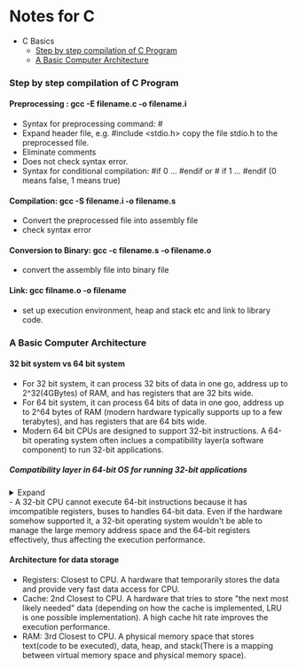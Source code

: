 # Notes for C

* C Basics
    * [Step by step compilation of C Program ](#step-by-step-compilation-of-c-program)
    * [A Basic Computer Architecture ](#a-basic-computer-architecture)

### Step by step compilation of C Program

#### Preprocessing : gcc -E filename.c -o filename.i
- Syntax for preprocessing command: #
- Expand header file, e.g. #include <stdio.h> copy the file stdio.h to the preprocessed file.
- Eliminate comments
- Does not check syntax error.
- Syntax for conditional compilation: #if 0 ... #endif or # if 1 ... #endif (0 means false, 1 means true)

#### Compilation: gcc -S filename.i -o filename.s
- Convert the preprocessed file into assembly file
- check syntax error

#### Conversion to Binary: gcc -c filename.s -o filename.o
- convert the assembly file into binary file

#### Link: gcc filname.o -o filename
- set up execution environment, heap and stack etc and link to library code.

### A Basic Computer Architecture

#### 32 bit system vs 64 bit system
- For 32 bit system, it can process 32 bits of data in one go, address up to 2^32(4GBytes) of RAM, and has registers that are 32 bits wide.
- For 64 bit system, it can process 64 bits of data in one goo, address up to 2^64 bytes of RAM (modern hardware typically supports up to a few terabytes), and has registers that are 64 bits wide.
- Modern 64 bit CPUs are designed to support 32-bit instructions. A 64-bit operating system often inclues a compatibility layer(a software component) to run 32-bit applications.
##### Compatibility layer in 64-bit OS for running 32-bit applications
<details>
<summary>Expand</summary>
* Separate subsystem for 32-bit applications:
- On linux, this is often achieved through multiarch support, where libraries and runtime environments for both 32-bit and 64-bit applications are installed side by side. When a 32-bit application runs, the 32-bit versions of system libraries are loaded.

* Redirection of system calls:
- When a 32-bit application makes a system call, the compatibility layer intercepts it and translates it into a corresponding 64-bit system call that the operating system can understand.
- This involves mapping 32-bit memory addresses to 64-bit memory addresses and handling differences in data structures and function signatures.

* Handling Execution Contexts:
- The compatibility layer manages the CPU modes, ensuring that the processor can switch between 32-bit and 64-bit modes as needed. It also ensures that the application's execution context such as registers, stack etc is appropriately set up for 32-bit code execution.
</details>
- A 32-bit CPU cannot execute 64-bit instructions because it has imcompatible registers, buses to handles 64-bit data. Even if the hardware somehow supported it, a 32-bit operating system wouldn't be able to manage the large memory address space and the 64-bit registers effectively, thus affecting the execution performance.

#### Architecture for data storage
- Registers: Closest to CPU. A hardware that temporarily stores the data and provide very fast data access for CPU. 
- Cache: 2nd Closest to CPU. A hardware that tries to store "the next most likely needed" data (depending on how the cache is implemented, LRU is one possible implementation). A high cache hit rate improves the execution performance.
- RAM: 3rd Closest to CPU. A physical memory space that stores text(code to be executed), data, heap, and stack(There is a mapping between virtual memory space and physical memory space).
